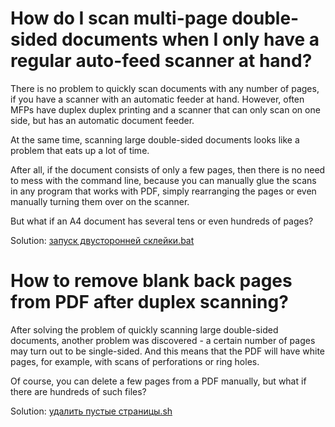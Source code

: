 # How do I scan multi-page double-sided documents when I only have a regular auto-feed scanner at hand?

There is no problem to quickly scan documents with any number of pages, if you have a scanner with an automatic feeder at hand. However, often MFPs have duplex duplex printing and a scanner that can only scan on one side, but has an automatic document feeder.

At the same time, scanning large double-sided documents looks like a problem that eats up a lot of time.

After all, if the document consists of only a few pages, then there is no need to mess with the command line, because you can manually glue the scans in any program that works with PDF, simply rearranging the pages or even manually turning them over on the scanner.

But what if an A4 document has several tens or even hundreds of pages?

Solution: [запуск двусторонней склейки.bat](%D0%B7%D0%B0%D0%BF%D1%83%D1%81%D0%BA%20%D0%B4%D0%B2%D1%83%D1%81%D1%82%D0%BE%D1%80%D0%BE%D0%BD%D0%BD%D0%B5%D0%B9%20%D1%81%D0%BA%D0%BB%D0%B5%D0%B9%D0%BA%D0%B8.bat)

# How to remove blank back pages from PDF after duplex scanning?

After solving the problem of quickly scanning large double-sided documents, another problem was discovered - a certain number of pages may turn out to be single-sided. And this means that the PDF will have white pages, for example, with scans of perforations or ring holes.

Of course, you can delete a few pages from a PDF manually, but what if there are hundreds of such files?

Solution: [удалить пустые страницы.sh](https://github.com/empenoso/Double-sided-pages/blob/main/%D1%83%D0%B4%D0%B0%D0%BB%D0%B8%D1%82%D1%8C%20%D0%BF%D1%83%D1%81%D1%82%D1%8B%D0%B5%20%D1%81%D1%82%D1%80%D0%B0%D0%BD%D0%B8%D1%86%D1%8B.sh)
